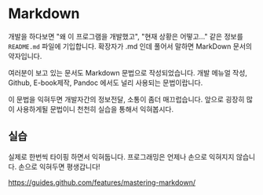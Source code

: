 # Markdown
개발을 하다보면 "왜 이 프로그램을 개발했고", "현재 상황은 어떻고..." 같은
정보를 `README.md` 파일에 기입합니다.
확장자가 .md 인데 풀어서 말하면 MarkDown 문서의 약자입니다.

여러분이 보고 있는 문서도 Markdown 문법으로 작성되었습니다. 개발 메뉴얼 작성, Github, E-book제작, Pandoc 에서도 널리 사용되는 문법이랍니다.

이 문법을 익혀두면 개발자간의 정보전달, 소통이 좀더 매끄럽습니다. 앞으로 굉장히 많이 사용하게될 문법이니 천천히 실습을 통해서 익혀봅시다.

## 실습
실제로 한번씩 타이핑 하면서 익혀둡니다. 프로그래밍은 언제나 손으로 익혀지지 않습니다.
손으로 익혀두면 평생갑니다!

https://guides.github.com/features/mastering-markdown/